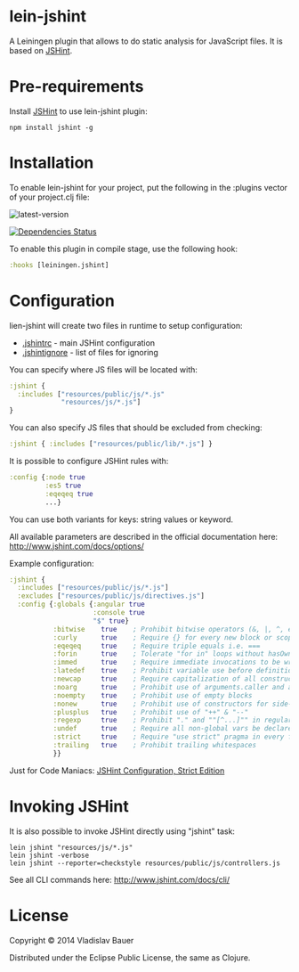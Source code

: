 lein-jshint
===========

A Leiningen plugin that allows to do static analysis for JavaScript files.
It is based on [JSHint](https://github.com/jshint/jshint).


Pre-requirements
================

Install [JSHint](https://www.npmjs.org/package/jshint) to use lein-jshint plugin:
```
npm install jshint -g
```


Installation
============

To enable lein-jshint for your project, put the following in the :plugins vector of your project.clj file:

![latest-version](https://clojars.org/lein-jshint/latest-version.svg)

[![Dependencies Status](http://jarkeeper.com/vbauer/lein-jshint/status.png)](http://jarkeeper.com/vbauer/lein-jshint)

To enable this plugin in compile stage, use the following hook:
```clojure
:hooks [leiningen.jshint]
```


Configuration
=============

lien-jshint will create two files in runtime to setup configuration:
- [.jshintrc](https://github.com/jshint/jshint/blob/2.x/examples/.jshintrc) - main JSHint configuration
- [.jshintignore](https://github.com/jshint/jshint/blob/2.x/examples/.jshintignore) - list of files for ignoring

You can specify where JS files will be located with:
```clojure
:jshint {
  :includes ["resources/public/js/*.js"
             "resources/js/*.js"]
}
```

You can also specify JS files that should be excluded from checking:
```clojure
:jshint { :includes ["resources/public/lib/*.js"] }
```

It is possible to configure JSHint rules with:
```clojure
:config {:node true
         :es5 true
         :eqeqeq true
         ...}
```
You can use both variants for keys: string values or keyword.

All available parameters are described in the official documentation here: http://www.jshint.com/docs/options/

Example configuration:
```clojure
:jshint {
  :includes ["resources/public/js/*.js"]
  :excludes ["resources/public/js/directives.js"]
  :config {:globals {:angular true
                     :console true
                     "$" true}
           :bitwise    true    ; Prohibit bitwise operators (&, |, ^, etc.)
           :curly      true    ; Require {} for every new block or scope
           :eqeqeq     true    ; Require triple equals i.e. ===
           :forin      true    ; Tolerate "for in" loops without hasOwnPrototype
           :immed      true    ; Require immediate invocations to be wrapped in parens
           :latedef    true    ; Prohibit variable use before definition
           :newcap     true    ; Require capitalization of all constructor functions
           :noarg      true    ; Prohibit use of arguments.caller and arguments.callee
           :noempty    true    ; Prohibit use of empty blocks
           :nonew      true    ; Prohibit use of constructors for side-effects
           :plusplus   true    ; Prohibit use of "++" & "--"
           :regexp     true    ; Prohibit "." and ""[^...]"" in regular expressions
           :undef      true    ; Require all non-global vars be declared before usage
           :strict     true    ; Require "use strict" pragma in every file
           :trailing   true    ; Prohibit trailing whitespaces
           }}
```
Just for Code Maniacs: [JSHint Configuration, Strict Edition](https://gist.github.com/haschek/2595796)


Invoking JSHint
===============

It is also possible to invoke JSHint directly using "jshint" task:
```
lein jshint "resources/js/*.js"
lein jshint -verbose
lein jshint --reporter=checkstyle resources/public/js/controllers.js
```
See all CLI commands here: http://www.jshint.com/docs/cli/


License
=======

Copyright © 2014 Vladislav Bauer

Distributed under the Eclipse Public License, the same as Clojure.
